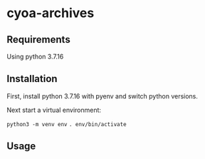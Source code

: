 # cyoa-archives

## Requirements
Using python 3.7.16

## Installation

First, install python 3.7.16 with pyenv and switch python versions.

Next start a virtual environment:

`python3 -m venv env`
`. env/bin/activate`

## Usage
